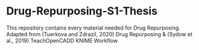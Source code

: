 # Drug-Repurposing-S1-Thesis
This repository contains every material needed for Drug Repurposing. Adapted from (Tuerkova and Zdrazil, 2020) Drug Repurposing & (Sydow et al., 2019) TeachOpenCADD KNIME Workflow
